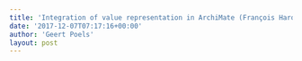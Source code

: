 ```yaml
---
title: 'Integration of value representation in ArchiMate (François Harot - MEA)'
date: '2017-12-07T07:17:16+00:00'
author: 'Geert Poels'
layout: post
---
```


